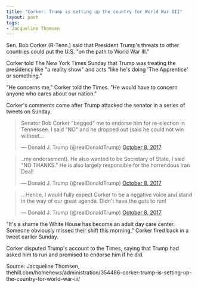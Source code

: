 ```yaml
---
title: "Corker: Trump is setting up the country for World War III"
layout: post
tags:
- Jacqueline Thomsen
---
```


Sen. Bob Corker (R-Tenn.) said that President Trump's threats to other countries could put the U.S. "on the path to World War III."

Corker told The New York Times Sunday that Trump was treating the presidency like "a reality show" and acts "like he's doing 'The Apprentice' or something."

"He concerns me," Corker told the Times. "He would have to concern anyone who cares about our nation."

Corker's comments come after Trump attacked the senator in a series of tweets on Sunday.

<blockquote class="twitter-tweet"><p lang="en" dir="ltr">Senator Bob Corker &quot;begged&quot; me to endorse him for re-election in Tennessee. I said &quot;NO&quot; and he dropped out (said he could not win without...</p>&mdash; Donald J. Trump (@realDonaldTrump) <a href="https://twitter.com/realDonaldTrump/status/917026789188399105?ref_src=twsrc%5Etfw">October 8, 2017</a></blockquote>

<blockquote class="twitter-tweet"><p lang="en" dir="ltr">..my endorsement). He also wanted to be Secretary of State, I said &quot;NO THANKS.&quot; He is also largely responsible for the horrendous Iran Deal!</p>&mdash; Donald J. Trump (@realDonaldTrump) <a href="https://twitter.com/realDonaldTrump/status/917029060471152640?ref_src=twsrc%5Etfw">October 8, 2017</a></blockquote>

<blockquote class="twitter-tweet"><p lang="en" dir="ltr">...Hence, I would fully expect Corker to be a negative voice and stand in the way of our great agenda. Didn&#39;t have the guts to run!</p>&mdash; Donald J. Trump (@realDonaldTrump) <a href="https://twitter.com/realDonaldTrump/status/917030148867682304?ref_src=twsrc%5Etfw">October 8, 2017</a></blockquote>

"It's a shame the White House has become an adult day care center. Someone obviously missed their shift this morning," Corker fired back in a tweet earlier Sunday.

Corker disputed Trump's account to the Times, saying that Trump had asked him to run and promised to endorse him if he did.

Source: Jacqueline Thomsen, thehill.com/homenews/administration/354486-corker-trump-is-setting-up-the-country-for-world-war-iii/

<script async src="https://platform.twitter.com/widgets.js" charset="utf-8"></script>
